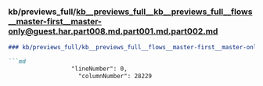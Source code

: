 ### kb/previews_full/kb__previews_full__kb__previews_full__flows__master-first__master-only@guest.har.part008.md.part001.md.part002.md

```md
### kb/previews_full/kb__previews_full__flows__master-first__master-only@guest.har.part008.md.part001.md (part 002)

```md
                  "lineNumber": 0,
                    "columnNumber": 28229
                
```

```

```
